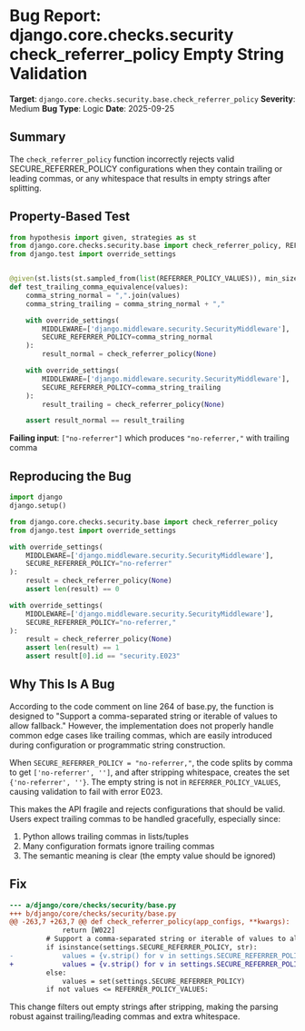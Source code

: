 # Bug Report: django.core.checks.security check_referrer_policy Empty String Validation

**Target**: `django.core.checks.security.base.check_referrer_policy`
**Severity**: Medium
**Bug Type**: Logic
**Date**: 2025-09-25

## Summary

The `check_referrer_policy` function incorrectly rejects valid SECURE_REFERRER_POLICY configurations when they contain trailing or leading commas, or any whitespace that results in empty strings after splitting.

## Property-Based Test

```python
from hypothesis import given, strategies as st
from django.core.checks.security.base import check_referrer_policy, REFERRER_POLICY_VALUES
from django.test import override_settings


@given(st.lists(st.sampled_from(list(REFERRER_POLICY_VALUES)), min_size=1, max_size=3))
def test_trailing_comma_equivalence(values):
    comma_string_normal = ",".join(values)
    comma_string_trailing = comma_string_normal + ","

    with override_settings(
        MIDDLEWARE=['django.middleware.security.SecurityMiddleware'],
        SECURE_REFERRER_POLICY=comma_string_normal
    ):
        result_normal = check_referrer_policy(None)

    with override_settings(
        MIDDLEWARE=['django.middleware.security.SecurityMiddleware'],
        SECURE_REFERRER_POLICY=comma_string_trailing
    ):
        result_trailing = check_referrer_policy(None)

    assert result_normal == result_trailing
```

**Failing input**: `["no-referrer"]` which produces `"no-referrer,"` with trailing comma

## Reproducing the Bug

```python
import django
django.setup()

from django.core.checks.security.base import check_referrer_policy
from django.test import override_settings

with override_settings(
    MIDDLEWARE=['django.middleware.security.SecurityMiddleware'],
    SECURE_REFERRER_POLICY="no-referrer"
):
    result = check_referrer_policy(None)
    assert len(result) == 0

with override_settings(
    MIDDLEWARE=['django.middleware.security.SecurityMiddleware'],
    SECURE_REFERRER_POLICY="no-referrer,"
):
    result = check_referrer_policy(None)
    assert len(result) == 1
    assert result[0].id == "security.E023"
```

## Why This Is A Bug

According to the code comment on line 264 of base.py, the function is designed to "Support a comma-separated string or iterable of values to allow fallback." However, the implementation does not properly handle common edge cases like trailing commas, which are easily introduced during configuration or programmatic string construction.

When `SECURE_REFERRER_POLICY = "no-referrer,"`, the code splits by comma to get `['no-referrer', '']`, and after stripping whitespace, creates the set `{'no-referrer', ''}`. The empty string is not in `REFERRER_POLICY_VALUES`, causing validation to fail with error E023.

This makes the API fragile and rejects configurations that should be valid. Users expect trailing commas to be handled gracefully, especially since:
1. Python allows trailing commas in lists/tuples
2. Many configuration formats ignore trailing commas
3. The semantic meaning is clear (the empty value should be ignored)

## Fix

```diff
--- a/django/core/checks/security/base.py
+++ b/django/core/checks/security/base.py
@@ -263,7 +263,7 @@ def check_referrer_policy(app_configs, **kwargs):
             return [W022]
         # Support a comma-separated string or iterable of values to allow fallback.
         if isinstance(settings.SECURE_REFERRER_POLICY, str):
-            values = {v.strip() for v in settings.SECURE_REFERRER_POLICY.split(",")}
+            values = {v.strip() for v in settings.SECURE_REFERRER_POLICY.split(",") if v.strip()}
         else:
             values = set(settings.SECURE_REFERRER_POLICY)
         if not values <= REFERRER_POLICY_VALUES:
```

This change filters out empty strings after stripping, making the parsing robust against trailing/leading commas and extra whitespace.